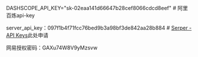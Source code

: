 DASHSCOPE_API_KEY="sk-02eaa141d66647b28cef8066cdcd8eef"  # 阿里百炼api-key

server_api_key：097f1b4f71fcc76bed9b3a98bf3de842aa28b884  # [Serper - API Keys](https://serper.dev/api-keys)此处申请

网易授权密码：GAXu74W8V9yMzsvw

